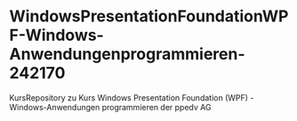 # WindowsPresentationFoundationWPF-Windows-Anwendungenprogrammieren-242170
KursRepository zu Kurs Windows Presentation Foundation (WPF) - Windows-Anwendungen programmieren der ppedv AG
